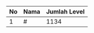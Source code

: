 | No | Nama            | Jumlah Level |
|----|-----------------|--------------|
| 1  | #    |    1134        |
